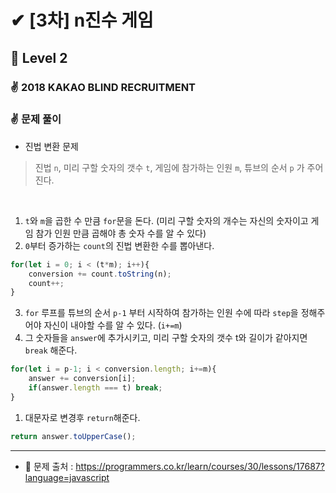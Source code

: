 # ✔ [3차] n진수 게임
## 🌈 Level 2
### ✌ 2018 KAKAO BLIND RECRUITMENT
### ✌ 문제 풀이
- 진법 변환 문제
> 진법 `n`, 미리 구할 숫자의 갯수 `t`, 게임에 참가하는 인원 `m`, 튜브의 순서 `p` 가 주어진다. 
<br>

1. `t`와 `m`을 곱한 수 만큼 `for`문을 돈다. (미리 구할 숫자의 개수는 자신의 숫자이고 게임 참가 인원 만큼 곱해야 총 숫자 수를 알 수 있다)
2. `0`부터 증가하는 `count`의 진법 변환한 수를 뽑아낸다.
```javascript
for(let i = 0; i < (t*m); i++){
    conversion += count.toString(n);
    count++;
}
```
3. `for` 루프를 튜브의 순서 `p-1` 부터 시작하여 참가하는 인원 수에 따라 `step`을 정해주어야 자신이 내야할 수를 알 수 있다. (`i+=m`)
4. 그 숫자들을 `answer`에 추가시키고, 미리 구할 숫자의 갯수 t와 길이가 같아지면 `break` 해준다.
```javascript
for(let i = p-1; i < conversion.length; i+=m){
    answer += conversion[i];
    if(answer.length === t) break;
}
```
1. 대문자로 변경후 `return`해준다.
```javascript
return answer.toUpperCase();
```

<hr>

- 📌 문제 출처 : https://programmers.co.kr/learn/courses/30/lessons/17687?language=javascript